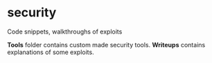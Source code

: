 # security
Code snippets, walkthroughs of exploits

**Tools** folder contains custom made security tools.
**Writeups** contains explanations of some exploits.

